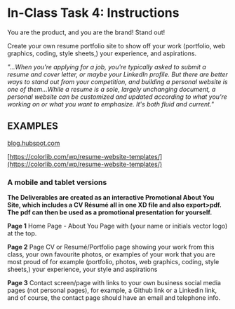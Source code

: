 # In-Class Task 4: Instructions
You are the product, and you are the brand! Stand out!

Create your own resume portfolio site to show off your work (portfolio, web graphics, coding, style sheets,) your experience, and aspirations.

*"...When you're applying for a job, you're typically asked to submit a resume and cover letter, or maybe your LinkedIn profile. But there are better ways to stand out from your competition, and building a personal website is one of them...While a resume is a sole, largely unchanging document, a personal website can be customized and updated according to what you're working on or what you want to emphasize. It's both fluid and current."*

## EXAMPLES
[blog.hubspot.com](https://blog.hubspot.com)

[https://colorlib.com/wp/resume-website-templates/](https://colorlib.com/wp/resume-website-templates/)

### A mobile and tablet versions

**The Deliverables are created as an interactive Promotional About You Site, which includes a CV Résumé all in one XD file and also export>pdf.
The pdf can then be used as a promotional presentation for yourself.**

**Page 1**
Home Page - About You Page with (your name or initials vector logo) at the top.

**Page 2**
Page CV or Resumé/Portfolio page showing your work from this class, your own favourite photos, or examples of your work that you are most proud of for example (portfolio, photos, web graphics, coding, style sheets,) your experience, your style and aspirations

**Page 3**
Contact screen/page with links to your own business social media pages (not personal pages), for example, a Github link or a Linkedin link, and of course, the contact page should have an email and telephone info.